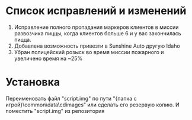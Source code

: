 # Список исправлений и изменений

1. Исправление полного пропадания маркеров клиентов в миссии развозчика пиццы, когда клиентов больше 6 и у вас закончилась пицца.
2. Добавлена возможность привезти в Sunshine Auto другую Idaho
3. Убран полицейский розыск во время миссии пожарного и увеличено время на ~25% 

# Установка
Переименовать файл "script.img" по пути "{папка с игрой}\common\data\cdimages" или сделать его резервую копию. И поместить "script.img" из репозитория 